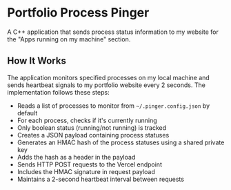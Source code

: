 # Portfolio Process Pinger

A C++ application that sends process status information to my website for the "Apps running on my machine" section.

## How It Works

The application monitors specified processes on my local machine and sends heartbeat signals to my portfolio website every 2 seconds. The implementation follows these steps:

- Reads a list of processes to monitor from `~/.pinger.config.json` by default
- For each process, checks if it's currently running
- Only boolean status (running/not running) is tracked
- Creates a JSON payload containing process statuses
- Generates an HMAC hash of the process statuses using a shared private key
- Adds the hash as a header in the payload
- Sends HTTP POST requests to the Vercel endpoint
- Includes the HMAC signature in request payload
- Maintains a 2-second heartbeat interval between requests
